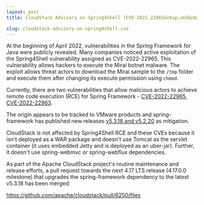 ```yaml
---
layout: post
title: CloudStack Advisory on Spring4Shell (CVE-2022-22965&nbsp;and&nbsp;CVE-2022-22963)

slug: cloudstack-advisory-on-spring4shell-cve
---
```


At the beginning of April 2022, vulnerabilities in the Spring Framework for Java were publicly revealed. Many companies noticed active exploitation of the Spring4Shell vulnerability assigned as CVE-2022-22965. This vulnerability allows hackers to execute the Mirai botnet malware. The exploit allows threat actors to download the Mirai sample to the `/tmp` folder and execute them after changing its execute permission using `chmod`.

Currently, there are two vulnerabilities that allow malicious actors to achieve remote code execution (RCE) for Spring Framework - <a href="https://cve.mitre.org/cgi-bin/cvename.cgi?name=CVE-2022-22965" target="_blank" rel="noopener">CVE-2022-22965</a>, <a href="https://cve.mitre.org/cgi-bin/cvename.cgi?name=CVE-2022-22963" target="_blank" rel="noopener">CVE-2022-22963</a>.

The origin appears to be tracked to VMware products and spring-framework has published new releases <a href="https://spring.io/blog/2022/03/31/spring-framework-rce-early-announcement#am-i-impacted" target="_blank" rel="noopener">v5.3.18 and v5.2.20</a> as mitigation.

CloudStack is not affected by Spring4Shell RCE and these CVEs because it isn't deployed as a WAR package and doesn't use Tomcat as the servlet container (it uses embedded Jetty and is deployed as an uber-jar). Further, it doesn't use spring-webmvc or spring-webflux dependencies.

As part of the Apache CloudStack project's routine maintenance and release efforts, a pull request towards the next 4.17 LTS release (4.17.0.0 milestone) that upgrades the spring-framework dependency to the latest v5.3.18 has been merged:

<a href="https://github.com/apache/cloudstack/pull/6250/files" target="_blank" rel="noopener">https://github.com/apache/cloudstack/pull/6250/files</a>